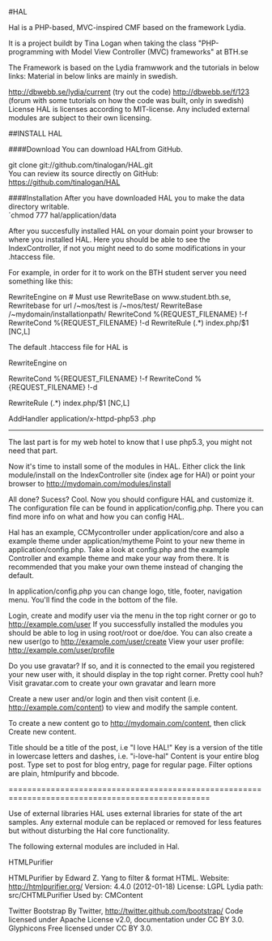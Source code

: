 #HAL 

Hal is a PHP-based, MVC-inspired CMF based on the framework Lydia.

It is a project buildt by Tina Logan when taking the class "PHP-programming with Model View Controller (MVC) frameworks" at BTH.se

The Framework is based on the Lydia framwwork and the tutorials in below links:
Material in below links are mainly in swedish.

http://dbwebb.se/lydia/current (try out the code)
http://dbwebb.se/f/123 (forum with some tutorials on how the code was built, only in swedish)
License
HAL is licenses according to MIT-license. Any included external modules are subject to their own licensing.




##INSTALL HAL

####Download
You can download HALfrom GitHub.

git clone git://github.com/tinalogan/HAL.git  
You can review its source directly on GitHub: https://github.com/tinalogan/HAL

####Installation
After you have downloaded HAL you  to make the data directory writable.  
 ´chmod 777 hal/application/data

After you succesfully installed HAL on your domain point your browser to where you installed HAL. 
Here you should be able to see the IndexController, if not you might need to do some modifications in your .htaccess file.

For example, in order for it to work on the BTH student server you need something like this:


<IfModule mod_rewrite.c>
  RewriteEngine on
  # Must use RewriteBase on www.student.bth.se, Rewritebase for url /~mos/test is /~mos/test/
  RewriteBase /~mydomain/installationpath/
  RewriteCond %{REQUEST_FILENAME} !-f
  RewriteCond %{REQUEST_FILENAME} !-d
  RewriteRule (.*) index.php/$1 [NC,L]
</IfModule>   



The default .htaccess file for HAL is

RewriteEngine on

RewriteCond %{REQUEST_FILENAME} !-f
RewriteCond %{REQUEST_FILENAME} !-d

RewriteRule (.*) index.php/$1 [NC,L]

AddHandler application/x-httpd-php53 .php

---

The last part is for my web hotel to know that I use php5.3, you might not need that part.


Now it's time to install some of the modules in HAL. Either click the link  module/install on the IndexController site (index age for HAl)
or point your browser to http://mydomain.com/modules/install


All done? Sucess? Cool.
Now you should configure HAL and customize it. 
The configuration file can be found in application/config.php. There you can find more info on what and how you can config HAL.


Hal has an example, CCMycontroller under application/core and also a example theme under application/mytheme
Point to your new theme in application/config.php. Take a look at config.php and the example Controller and example theme and make your way from there. It is recommended that you make your own theme instead of changing the default.

In application/config.php you can change logo, title, footer, navigation menu.
You'll find the code in the bottom of the file. 


Login, create and modify user via the menu in the top right corner or go to http://example.com/user
If you successfully installed the modules you should be able to log in using root/root or doe/doe.
You can also create a new user(go to http://example.com/user/create
View your user profile: http://example.com/user/profile

Do you use gravatar? If so, and it is connected to the email you registered your new user with, it should display in the top right corner.
Pretty cool huh? Visit gravatar.com to create your own gravatar and learn more

Create a new user and/or login and then visit content (i.e. http://example.com/content) to view and modify the sample content. 

To create a new content go to http://mydomain.com/content, then click Create new content.

Title should be a title of the post, i.e "I love HAL!"
Key is a version of the title in lowercase letters and dashes, i.e. "i-love-hal"
Content is your entire blog post.
Type set to post for blog entry, page for regular page.
Filter options are plain, htmlpurify and bbcode.

=================================================================================================



Use of external libraries
HAL uses external libraries for state of the art samples. Any external module can be replaced or removed for less features but without disturbing the Hal core functionality.

The following external modules are included in Hal.

HTMLPurifier

HTMLPurifier by Edward Z. Yang to filter & format HTML. Website: http://htmlpurifier.org/ Version: 4.4.0 (2012-01-18) License: LGPL Lydia path: src/CHTMLPurifier Used by: CMContent


Twitter Bootstrap
By Twitter, http://twitter.github.com/bootstrap/
Code licensed under Apache License v2.0, documentation under CC BY 3.0.
Glyphicons Free licensed under CC BY 3.0.
